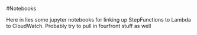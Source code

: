 #Notebooks

Here in lies some jupyter notebooks for linking up StepFunctions to Lambda to CloudWatch.  Probably try to pull in fourfront stuff as well

